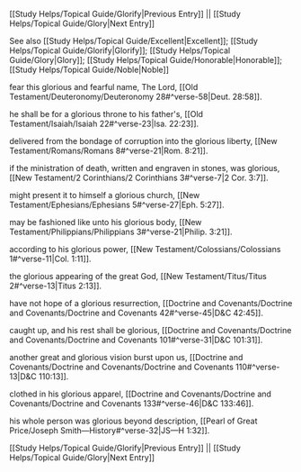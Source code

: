[[Study Helps/Topical Guide/Glorify|Previous Entry]]  ||  [[Study Helps/Topical Guide/Glory|Next Entry]]

 See also [[Study Helps/Topical Guide/Excellent|Excellent]]; [[Study Helps/Topical Guide/Glorify|Glorify]]; [[Study Helps/Topical Guide/Glory|Glory]]; [[Study Helps/Topical Guide/Honorable|Honorable]]; [[Study Helps/Topical Guide/Noble|Noble]]

 fear this glorious and fearful name, The Lord, [[Old Testament/Deuteronomy/Deuteronomy 28#^verse-58|Deut. 28:58]].

 he shall be for a glorious throne to his father's, [[Old Testament/Isaiah/Isaiah 22#^verse-23|Isa. 22:23]].

 delivered from the bondage of corruption into the glorious liberty, [[New Testament/Romans/Romans 8#^verse-21|Rom. 8:21]].

 if the ministration of death, written and engraven in stones, was glorious, [[New Testament/2 Corinthians/2 Corinthians 3#^verse-7|2 Cor. 3:7]].

 might present it to himself a glorious church, [[New Testament/Ephesians/Ephesians 5#^verse-27|Eph. 5:27]].

 may be fashioned like unto his glorious body, [[New Testament/Philippians/Philippians 3#^verse-21|Philip. 3:21]].

 according to his glorious power, [[New Testament/Colossians/Colossians 1#^verse-11|Col. 1:11]].

 the glorious appearing of the great God, [[New Testament/Titus/Titus 2#^verse-13|Titus 2:13]].

 have not hope of a glorious resurrection, [[Doctrine and Covenants/Doctrine and Covenants/Doctrine and Covenants 42#^verse-45|D&C 42:45]].

 caught up, and his rest shall be glorious, [[Doctrine and Covenants/Doctrine and Covenants/Doctrine and Covenants 101#^verse-31|D&C 101:31]].

 another great and glorious vision burst upon us, [[Doctrine and Covenants/Doctrine and Covenants/Doctrine and Covenants 110#^verse-13|D&C 110:13]].

 clothed in his glorious apparel, [[Doctrine and Covenants/Doctrine and Covenants/Doctrine and Covenants 133#^verse-46|D&C 133:46]].

 his whole person was glorious beyond description, [[Pearl of Great Price/Joseph Smith—History#^verse-32|JS—H 1:32]].

[[Study Helps/Topical Guide/Glorify|Previous Entry]]  ||  [[Study Helps/Topical Guide/Glory|Next Entry]]